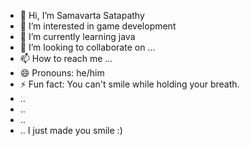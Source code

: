 - 👋 Hi, I’m Samavarta Satapathy
- 👀 I’m interested in game development
- 🌱 I’m currently learning java
- 💞️ I’m looking to collaborate on ...
- 📫 How to reach me ...
- 😄 Pronouns: he/him
- ⚡ Fun fact: You can't smile while holding your breath.
- ..
- ..
- ..
- .. I just made you smile :)

<!---
SAVAGEGOD123/SAVAGEGOD123 is a ✨ special ✨ repository because its `README.md` (this file) appears on your GitHub profile.
You can click the Preview link to take a look at your changes.
--->
